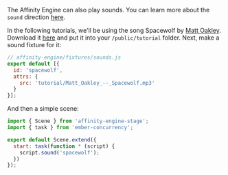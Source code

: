 The Affinity Engine can also play sounds. You can learn more about the `sound` direction [here](/#/api/stage/directions/sound).

In the following tutorials, we'll be using the song Spacewolf by [Matt Oakley](http://freemusicarchive.org/music/Matt_Oakley/). Download it [here](https://github.com/affinity-engine/affinity-engine-web/tree/master/public/tutorial) and put it into your `/public/tutorial` folder. Next, make a sound fixture for it:

```js
// affinity-engine/fixtures/sounds.js
export default [{
  id: 'spacewolf',
  attrs: {
    src: 'tutorial/Matt_Oakley_--_Spacewolf.mp3'
  }
}];
```

And then a simple scene:

```js
import { Scene } from 'affinity-engine-stage';
import { task } from 'ember-concurrency';

export default Scene.extend({
  start: task(function * (script) {
    script.sound('spacewolf');
  })
});
```
